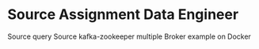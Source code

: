 # Source Assignment Data Engineer
Source query
Source kafka-zookeeper multiple Broker example on Docker
